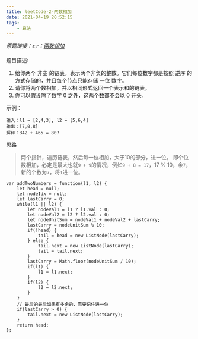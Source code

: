 ```yaml
---
title: leetCode-2-两数相加
date: 2021-04-19 20:52:15
tags:
    - 算法
---
```


*原题链接：👉：[两数相加](https://leetcode-cn.com/problems/add-two-numbers/)*

题目描述:
1. 给你两个 非空 的链表，表示两个非负的整数。它们每位数字都是按照 逆序 的方式存储的，并且每个节点只能存储 一位 数字。
2. 请你将两个数相加，并以相同形式返回一个表示和的链表。
3. 你可以假设除了数字 0 之外，这两个数都不会以 0 开头。

示例：
```
输入：l1 = [2,4,3], l2 = [5,6,4]
输出：[7,0,8]
解释：342 + 465 = 807
```
思路
> 两个指针，遍历链表，然后每一位相加，大于10的部分，进一位。
> 即个位数相加，必定是最大也就`9 + 9`的情况，例如`9 + 8 = 17`，17 % 10，余`7`，新的个数为`7`，将`1`进一位。

```
var addTwoNumbers = function(l1, l2) {
    let head = null;
    let nodeIdx = null;
    let lastCarry = 0;
    while(l1 || l2) {
        let nodeVal1 = l1 ? l1.val : 0;
        let nodeVal2 = l2 ? l2.val : 0;
        let nodeUnitSum = nodeVal1 + nodeVal2 + lastCarry;
        lastCarry = nodeUnitSum % 10;
        if(!head) {
            tail = head = new ListNode(lastCarry);
        } else {
            tail.next = new ListNode(lastCarry);
            tail = tail.next;
        }
        lastCarry = Math.floor(nodeUnitSum / 10);
        if(l1) {
            l1 = l1.next;
        }
        if(l2) {
            l2 = l2.next;
        }
    }
    // 最后的最后如果有多余的，需要记住进一位
    if(lastCarry > 0) {
        tail.next = new ListNode(lastCarry);
    }
    return head;
};
```

